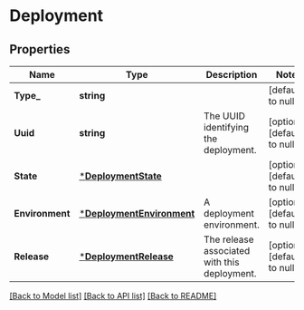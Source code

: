 # Deployment

## Properties
Name | Type | Description | Notes
------------ | ------------- | ------------- | -------------
**Type_** | **string** |  | [default to null]
**Uuid** | **string** | The UUID identifying the deployment. | [optional] [default to null]
**State** | [***DeploymentState**](deployment_state.md) |  | [optional] [default to null]
**Environment** | [***DeploymentEnvironment**](deployment_environment.md) | A deployment environment. | [optional] [default to null]
**Release** | [***DeploymentRelease**](deployment_release.md) | The release associated with this deployment. | [optional] [default to null]

[[Back to Model list]](../README.md#documentation-for-models) [[Back to API list]](../README.md#documentation-for-api-endpoints) [[Back to README]](../README.md)


